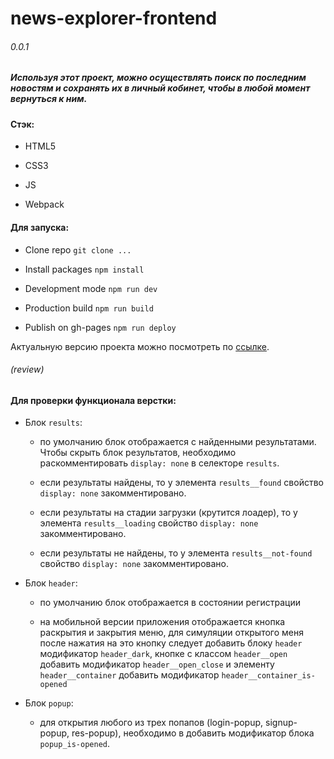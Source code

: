 # news-explorer-frontend

###### 0.0.1

##### Используя этот проект, можно осуществлять поиск по последним новостям и сохранять их в личный кобинет, чтобы в любой момент вернуться к ним.

#### Стэк:

  * HTML5

  * CSS3

  * JS

  * Webpack

#### Для запуска:

  * Clone repo ```git clone ...```

  * Install packages ```npm install```

  * Development mode ```npm run dev```

  * Production build ```npm run build```

  * Publish on gh-pages ```npm run deploy```

Актуальную версию проекта можно посмотреть по [ссылке](https://sysoevandrey.github.io/news-explorer-frontend/).

###### (review)

#### Для проверки функционала верстки:

  * Блок ```results```:

    * по умолчанию блок отображается с найденными результатами. Чтобы скрыть блок результатов, необходимо раскомментировать ```display: none``` в селекторе ```results```.

    * если результаты найдены, то у элемента ```results__found``` свойство ```display: none``` закомментировано.

    * если результаты на стадии загрузки (крутится лоадер), то у элемента ```results__loading``` свойство ```display: none``` закомментировано.

    * если результаты не найдены, то у элемента ```results__not-found``` свойство ```display: none``` закомментировано.

  * Блок ```header```:

    * по умолчанию блок отображается в состоянии регистрации

    * на мобильной версии приложения отображается кнопка раскрытия и закрытия меню, для симуляции открытого меня после нажатия на это кнопку следует добавить блоку ```header``` модификатор ```header_dark```, кнопке с классом ```header__open``` добавить модификатор ```header__open_close``` и элементу ```header__container``` добавить модификатор ```header__container_is-opened```

  * Блок ```popup```:

    * для открытия любого из трех попапов (login-popup, signup-popup, res-popup), необходимо в добавить модификатор блока ```popup_is-opened```.
